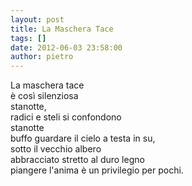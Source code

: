```yaml
---
layout: post
title: La Maschera Tace
tags: []
date: 2012-06-03 23:58:00
author: pietro
---
```

La maschera tace<br/>è così silenziosa<br/>stanotte,<br/>radici e steli si confondono<br/>stanotte<br/>buffo guardare il cielo a testa in su,<br/>sotto il vecchio albero<br/>abbracciato stretto al duro legno<br/>piangere l'anima è un privilegio per pochi.
